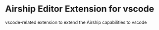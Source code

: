 # Airship Editor Extension for vscode
vscode-related extension to extend the Airship capabilities to vscode
